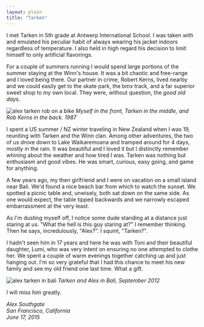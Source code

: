 ```yaml
---
layout: plain
title: "Tarken"
---
```


I met Tarken in 5th grade at Antwerp International School.  I was taken with and emulated his peculiar habit of always wearing his jacket indoors regardless of temperature.  I also held in high regard his decision to limit himself to only artificial flavorings.

For a couple of summers running I would spend large portions of the summer staying at the Winn's house. It was a bit chaotic and free-range and I loved being there.  Our partner in crime, Robert Kerns, lived nearby and we could easily get to the skate park, the bmx track, and a far superior sweet shop to my own local.  They were, without question, the *good old days*.

![alex tarken rob on a bike](https://cloud.githubusercontent.com/assets/52830/8224613/5b905732-153e-11e5-998a-c50cf0ac9f9e.jpg)
*Myself in the front, Tarken in the middle, and Rob Kerns in the back. 1987*

I spent a US summer / NZ winter traveling in New Zealand when I was 19, reuniting with Tarken and the Winn clan.  Among other adventures, the two of us drove down to Lake Waikaremoana and tramped around for 4 days, mostly in the rain.  It was beautiful and I loved it but I distinctly remember whining about the weather and how tired I was. Tarken was nothing but enthusiasm and good vibes.  He was smart, curious, easy going, and game for anything.

A few years ago, my then girlfriend and I were on vacation on a small island near Bali.  We'd found a nice beach bar from which to watch the sunset.  We spotted a picnic table and, unwisely, both sat down on the same side.  As one would expect, the table tipped backwards and we narrowly escaped  embarrassment at the very least.

As I'm dusting myself off, I notice some dude standing at a distance just staring at us.  "What the hell is this guy staring at?" I remember thinking.  Then he says, incredulously, "Alex?".  I squint, "Tarken?".

I hadn't seen him in 17 years and here he was with Toni and their beautiful daughter, Lumi, who was very intent on ensuring no one attempted to clothe her. We spent a couple of warm evenings together catching up and just hanging out.  I'm so very grateful that I had this chance to meet his new family and see my old friend one last time. What a gift.  

![alex tarken in bali](https://cloud.githubusercontent.com/assets/52830/8224612/5a3eb9aa-153e-11e5-84f4-4c5d49d78cc8.jpg)
*Tarken and Alex in Bali, September 2012*

I will miss him greatly.

*Alex Southgate<br>
San Francisco, California<br>
June 17, 2015*
